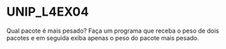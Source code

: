 # UNIP_L4EX04
Qual pacote é mais pesado? Faça um programa que receba o peso de dois pacotes e em seguida exiba apenas o peso do pacote mais pesado.
